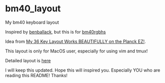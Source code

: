 # bm40_layout
My bm40 keyboard layout

Inspired by
[benballack](https://configure.zsa.io/planck-ez/layouts/4D3ym/jYYjx/0), but this
is for [bm40rgbhs](https://kprepublic.com/products/bm40-rgb-40-hot-swap-custom-mechanical-keyboard-pcb-qmk-underglow-type-c-planck)

Idea from [My 36 Key Layout Works BEAUTIFULLY on the Planck
EZ!](https://www.youtube.com/watch?v=vv98LPMA7-M).

This layout is only for MacOS user, especially for using vim and tmux!

Detailed layout is [here](https://configure.zsa.io/planck-ez/layouts/ExmJ6/latest/2)

I will keep this updated. Hope this will inspired you. Especially YOU who are
reading this README! Thanks!
